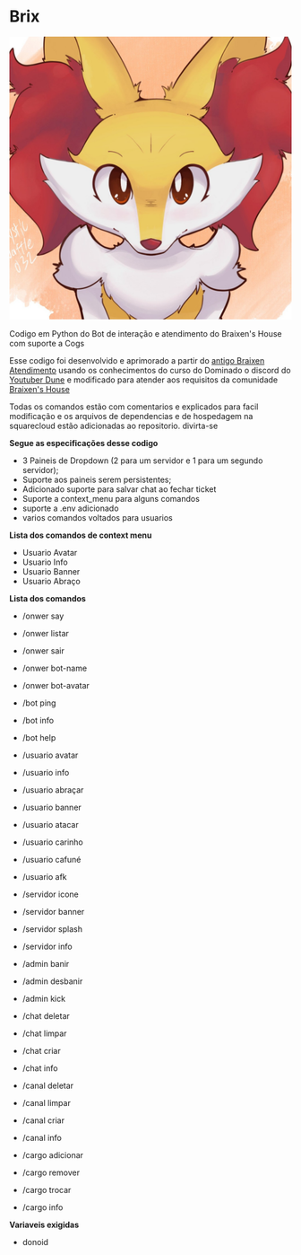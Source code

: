 # Brix

![bot image](img/Brix%20Braixen.png)


Codigo em Python do Bot de interação e atendimento do Braixen's House com suporte a Cogs

Esse codigo foi desenvolvido e aprimorado a partir do [antigo Braixen Atendimento](https://github.com/O-Braixen/Braixen-Atendimento) usando os conhecimentos do curso do Dominado o discord do [Youtuber Dune](https://www.youtube.com/@DuneDiscord) e modificado para atender aos requisitos da comunidade [Braixen's House](https://discord.gg/ZRHwWydQFu)

Todas os comandos estão com comentarios e explicados para facil modificação e os arquivos de dependencias e de hospedagem na squarecloud estão adicionadas ao repositorio. divirta-se

**Segue as especificações desse codigo**

 - 3 Paineis de Dropdown (2 para um servidor e 1 para um segundo servidor);
 - Suporte aos paineis serem persistentes;
 - Adicionado suporte para salvar chat ao fechar ticket
 - Suporte a context_menu para alguns comandos
 - suporte a .env adicionado
 - varios comandos voltados para usuarios

**Lista dos comandos de context menu**
 - Usuario Avatar
 - Usuario Info
 - Usuario Banner
 - Usuario Abraço

**Lista dos comandos**

- /onwer say
- /onwer listar
- /onwer sair
- /onwer bot-name
- /onwer bot-avatar

- /bot ping
- /bot info
- /bot help

- /usuario avatar
- /usuario info
- /usuario abraçar
- /usuario banner
- /usuario atacar
- /usuario carinho
- /usuario cafuné
- /usuario afk

- /servidor icone
- /servidor banner
- /servidor splash
- /servidor info

- /admin banir 
- /admin desbanir 
- /admin kick 

- /chat deletar 
- /chat limpar 
- /chat criar 
- /chat info

- /canal deletar 
- /canal limpar 
- /canal criar 
- /canal info

- /cargo adicionar 
- /cargo remover 
- /cargo trocar 
- /cargo info

**Variaveis exigidas**

- donoid
